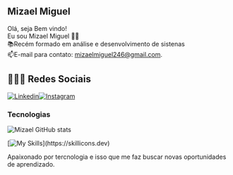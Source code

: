 ## Mizael Miguel
Olá, seja Bem vindo! </br>
Eu sou Mizael Miguel 👋🏾</br>
📚Recém formado em análise e desenvolvimento de sistenas</br>
📫E-mail para contato: mizaelmiguel246@gmail.com.

## 👨🏾‍💻 Redes Sociais
[![Linkedin](https://img.shields.io/badge/LinkedIn-0077B5?style=for-the-badge&logo=linkedin&logoColor=white)](https://www.linkedin.com/in/mizaelmiguels/)[![Instagram](https://img.shields.io/badge/Instagram-E4405F?style=for-the-badge&logo=instagram&logoColor=white)](https://www.instagram.com/mizael.mrs/) 

### Tecnologias
![Mizael GitHub stats](https://github-readme-stats.vercel.app/api?username=mimipub&show_icons=true&theme=dark)

[![My Skills](https://skillicons.dev/icons?i=js,react,java,postgresql,mysql,git,postman,maven,spring,docker,)](https://skillicons.dev)

Apaixonado por tercnologia e isso que me faz buscar novas oportunidades de aprendizado.
